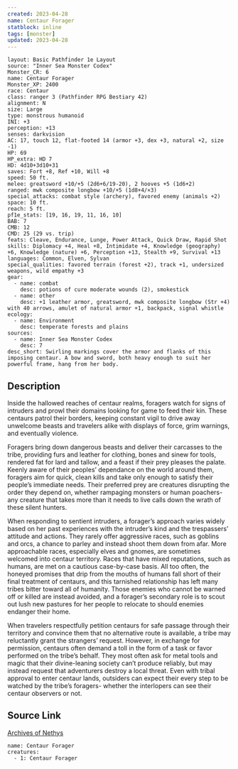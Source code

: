 ```yaml
---
created: 2023-04-28
name: Centaur Forager
statblock: inline
tags: [monster]
updated: 2023-04-28
---
```

```statblock
layout: Basic Pathfinder 1e Layout
source: "Inner Sea Monster Codex"
Monster_CR: 6
name: Centaur Forager
Monster_XP: 2400
race: Centaur
class: ranger 3 (Pathfinder RPG Bestiary 42)
alignment: N
size: Large
type: monstrous humanoid
INI: +3
perception: +13
senses: darkvision
AC: 17, touch 12, flat-footed 14 (armor +3, dex +3, natural +2, size -1)
HP: 69
HP_extra: HD 7
HD: 4d10+3d10+31
saves: Fort +8, Ref +10, Will +8
speed: 50 ft.
melee: greatsword +10/+5 (2d6+6/19-20), 2 hooves +5 (1d6+2)
ranged: mwk composite longbow +10/+5 (1d8+4/×3)
special_attacks: combat style (archery), favored enemy (animals +2)
space: 10 ft.
reach: 5 ft.
pf1e_stats: [19, 16, 19, 11, 16, 10]
BAB: 7
CMB: 12
CMD: 25 (29 vs. trip)
feats: Cleave, Endurance, Lunge, Power Attack, Quick Draw, Rapid Shot
skills: Diplomacy +4, Heal +8, Intimidate +4, Knowledge (geography) +6, Knowledge (nature) +6, Perception +13, Stealth +9, Survival +13
languages: Common, Elven, Sylvan
special_qualities: favored terrain (forest +2), track +1, undersized weapons, wild empathy +3
gear:
  - name: combat
    desc: potions of cure moderate wounds (2), smokestick
  - name: other
    desc: +1 leather armor, greatsword, mwk composite longbow (Str +4) with 40 arrows, amulet of natural armor +1, backpack, signal whistle
ecology:
  - name: Environment
    desc: temperate forests and plains
sources:
  - name: Inner Sea Monster Codex
    desc: 7
desc_short: Swirling markings cover the armor and flanks of this imposing centaur. A bow and sword, both heavy enough to suit her powerful frame, hang from her body.
```
## Description
Inside the hallowed reaches of centaur realms, foragers watch for signs of intruders and prowl their domains looking for game to feed their kin. These centaurs patrol their borders, keeping constant vigil to drive away unwelcome beasts and travelers alike with displays of force, grim warnings, and eventually violence.

 Foragers bring down dangerous beasts and deliver their carcasses to the tribe, providing furs and leather for clothing, bones and sinew for tools, rendered fat for lard and tallow, and a feast if their prey pleases the palate. Keenly aware of their peoples’ dependance on the world around them, foragers aim for quick, clean kills and take only enough to satisfy their people’s immediate needs. Their preferred prey are creatures disrupting the order they depend on, whether rampaging monsters or human poachers-any creature that takes more than it needs to live calls down the wrath of these silent hunters.

 When responding to sentient intruders, a forager’s approach varies widely based on her past experiences with the intruder’s kind and the trespassers’ attitude and actions. They rarely offer aggressive races, such as goblins and orcs, a chance to parley and instead shoot them down from afar. More approachable races, especially elves and gnomes, are sometimes welcomed into centaur territory. Races that have mixed reputations, such as humans, are met on a cautious case-by-case basis. All too often, the honeyed promises that drip from the mouths of humans fall short of their final treatment of centaurs, and this tarnished relationship has left many tribes bitter toward all of humanity. Those enemies who cannot be warned off or killed are instead avoided, and a forager’s secondary role is to scout out lush new pastures for her people to relocate to should enemies endanger their home.

 When travelers respectfully petition centaurs for safe passage through their territory and convince them that no alternative route is available, a tribe may reluctantly grant the strangers’ request. However, in exchange for permission, centaurs often demand a toll in the form of a task or favor performed on the tribe’s behalf. They most often ask for metal tools and magic that their divine-leaning society can’t produce reliably, but may instead request that adventurers destroy a local threat. Even with tribal approval to enter centaur lands, outsiders can expect their every step to be watched by the tribe’s foragers- whether the interlopers can see their centaur observers or not.
## Source Link
[Archives of Nethys](https://aonprd.com/MonsterDisplay.aspx?ItemName=Centaur%20Forager)
```encounter-table
name: Centaur Forager
creatures:
  - 1: Centaur Forager
```
